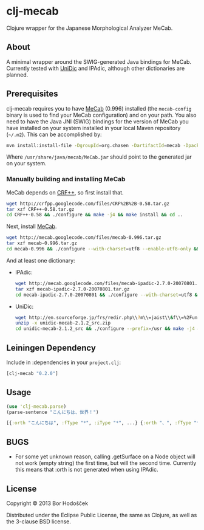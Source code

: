 # clj-mecab

Clojure wrapper for the Japanese Morphological Analyzer MeCab.

## About

A minimal wrapper around the SWIG-generated Java bindings for MeCab.
Currently tested with [UniDic](http://en.sourceforge.jp/projects/unidic/) and IPAdic, although other dictionaries are planned.

## Prerequisites

clj-mecab requires you to have [MeCab](https://code.google.com/p/mecab/) (0.996) installed (the `mecab-config` binary is used to find your MeCab configuration) and on your path.
You also need to have the Java JNI (SWIG) bindings for the version of MeCab you have installed on your system installed in your local Maven repository (`~/.m2`).
This can be accomplished by:

```bash
mvn install:install-file -DgroupId=org.chasen -DartifactId=mecab -Dpackaging=jar -Dversion=0.996 -Dfile=/usr/share/java/mecab/MeCab.jar -DgeneratePom=true
```

Where `/usr/share/java/mecab/MeCab.jar` should point to the generated jar on your system.

### Manually building and installing MeCab

MeCab depends on [CRF++](http://crfpp.sourceforge.net/), so first install that.

```bash
wget http://crfpp.googlecode.com/files/CRF%2B%2B-0.58.tar.gz
tar xzf CRF++-0.58.tar.gz
cd CRF++-0.58 && ./configure && make -j4 && make install && cd ..
```

Next, install [MeCab](http://code.google.com/p/mecab/).

```bash
wget http://mecab.googlecode.com/files/mecab-0.996.tar.gz
tar xzf mecab-0.996.tar.gz
cd mecab-0.996 && ./configure --with-charset=utf8 --enable-utf8-only && make -j4 && make install && cd ..
```

And at least one dictionary:

-   IPAdic:

    ```bash
    wget http://mecab.googlecode.com/files/mecab-ipadic-2.7.0-20070801.tar.gz
    tar xzf mecab-ipadic-2.7.0-20070801.tar.gz
    cd mecab-ipadic-2.7.0-20070801 && ./configure --with-charset=utf8 && make -j4 && make install && cd ..
    ```

-   UniDic:

    ```bash
    wget http://en.sourceforge.jp/frs/redir.php\\?m\\=jaist\\&f\\=%2Funidic%2F58338%2Funidic-mecab-2.1.2_src.zip
    unzip -x unidic-mecab-2.1.2_src.zip
    cd unidic-mecab-2.1.2_src && ./configure --prefix=/usr && make -j4 && make install && cd ..
    ```

## Leiningen Dependency

Include in :dependencies in your `project.clj`:

```clojure
[clj-mecab "0.2.0"]
```

## Usage

```clojure
(use 'clj-mecab.parse)
(parse-sentence "こんにちは、世界！")

[{:orth "こんにちは", :fType "*", :iType "*", ...} {:orth "、", :fType "*", :iType "*", ...} {:orth "世界", :fType "*", :iType "*", ...} ...]
```

## BUGS

-   For some yet unknown reason, calling .getSurface on a Node object will not work (empty string) the first time, but will the second time.
    Currently this means that :orth is not generated when using IPAdic.

## License

Copyright © 2013 Bor Hodošček

Distributed under the Eclipse Public License, the same as Clojure, as well as the 3-clause BSD license.
